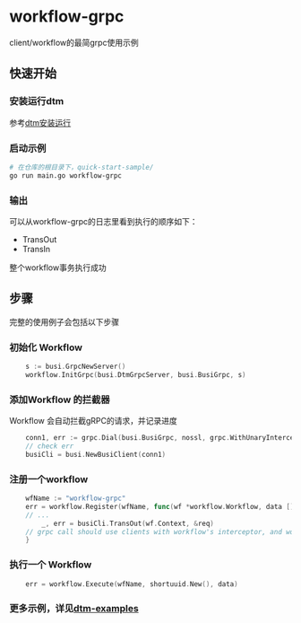 # workflow-grpc
client/workflow的最简grpc使用示例

## 快速开始

### 安装运行dtm

参考[dtm安装运行](https://dtm.pub/guide/install.html)

### 启动示例

``` bash
# 在仓库的根目录下，quick-start-sample/
go run main.go workflow-grpc
```

### 输出

可以从workflow-grpc的日志里看到执行的顺序如下：

- TransOut
- TransIn

整个workflow事务执行成功

## 步骤
完整的使用例子会包括以下步骤

### 初始化 Workflow
``` Go
	s := busi.GrpcNewServer()
	workflow.InitGrpc(busi.DtmGrpcServer, busi.BusiGrpc, s)
```

### 添加Workflow 的拦截器
Workflow 会自动拦截gRPC的请求，并记录进度
``` Go
	conn1, err := grpc.Dial(busi.BusiGrpc, nossl, grpc.WithUnaryInterceptor(workflow.Interceptor))
	// check err
	busiCli = busi.NewBusiClient(conn1)
```

### 注册一个workflow
``` Go
	wfName := "workflow-grpc"
	err = workflow.Register(wfName, func(wf *workflow.Workflow, data []byte) error {
	// ...
		_, err = busiCli.TransOut(wf.Context, &req)
	// grpc call should use clients with workflow's interceptor, and workflow's Context
	}
```

### 执行一个 Workflow
``` Go
	err = workflow.Execute(wfName, shortuuid.New(), data)
```

### 更多示例，详见[dtm-examples](https://github.com/dtm-labs/dtm-examples)
